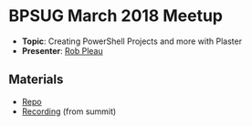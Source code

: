 # BPSUG March 2018 Meetup

* **Topic**: Creating PowerShell Projects and more with Plaster
* **Presenter**: [Rob Pleau](https://twitter.com/rjpleau)

## Materials

* [Repo](https://github.com/ephos/PSSummit2018-Plaster)
* [Recording](https://www.youtube.com/watch?v=3cjB9-84Xgw) (from summit)
